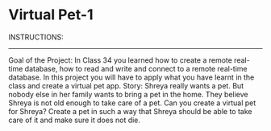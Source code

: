 # Virtual Pet-1
INSTRUCTIONS:
___________________________________________________________________________________
Goal of the Project:
In Class 34 you learned how to create a remote real-time database, how to read and write
and connect to a remote real-time database.
In this project you will have to apply what you have learnt in the class and create a virtual
pet app.
Story:
Shreya really wants a pet. But nobody else in her family wants to bring a pet in the home.
They believe Shreya is not old enough to take care of a pet.
Can you create a virtual pet for Shreya? Create a pet in such a way that Shreya should be
able to take care of it and make sure it does not die.
